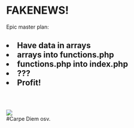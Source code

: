 # FAKENEWS!

<html>
<head>Epic master plan:</head>

<body>
<h2>
<li> Have data in arrays</li>
<li> arrays into functions.php</li>
<li> functions.php into index.php</li>
<li> ???</li>
<li> Profit!</li>
<br>
</h2>
<br>
 <img src="fakenews/trollface_PNG13.png"></img>

</body>

<footer> #Carpe Diem osv.
</footer>

</html>
